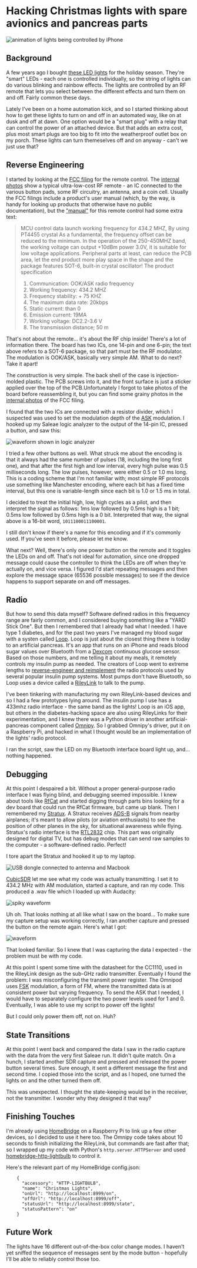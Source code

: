# Hacking Christmas lights with spare avionics and pancreas parts

![animation of lights being controlled by iPhone](images/lights.webp)

## Background

A few years ago I bought [these LED lights](https://www.target.com/p/philips-25ct-christmas-led-16-functions-faceted-c9-string-lights-color-changing/-/A-52347189)
for the holiday season. They're "smart" LEDs - each one is controlled individually, so the string of lights can do various blinking and rainbow effects.
The lights are controlled by an RF remote that lets you select between the different effects and turn them on and off. Fairly common these days.

Lately I've been on a home automation kick, and so I started thinking about how to get these lights to turn on and off in an
automated way, like on at dusk and off at dawn. One option would be a "smart plug" with a relay that can control the power of
an attached device. But that adds an extra cost, plus most smart plugs are too big to fit into the weatherproof
outlet box on my porch. These lights can turn themeselves off and on anyway - can't we just use that?

## Reverse Engineering

I started by looking at the [FCC filing](https://fccid.io/N9STY-R-434) for the remote control. The
[internal photos](https://fccid.io/N9STY-R-434/Internal-Photos/Internal-Photos-3003636) show a typical
ultra-low-cost RF remote - an IC connected to the various button pads, some RF circuitry, an antenna,
and a coin cell. Usually the FCC filings include a product's user manual (which, by
the way, is handy for looking up products that otherwise have no public documentation), but the
["manual"](https://fccid.io/N9STY-R-434/Users-Manual/User-Manual-3003641) for this remote control had some extra text:

> MCU control data launch working frequency for 434.2 MHZ, By using PT4455 crystal
> As a fundamental, the frequency offset can be reduced to the minimum. In the operation of the 250-450MHZ band,
> the working voltage can output +10dBm power 3.0V, it is suitable for low voltage applications. Peripheral parts at least,
> can reduce the PCB area, let the end product more play space in the shape and the package features SOT-6, built-in crystal oscillator!
> The product specification
> 1. Communication: OOK/ASK radio frequency
> 2. Working frequency: 434.2 MHZ
> 3. Frequency stability: + 75 KHZ
> 4. The maximum data rate: 20kbps
> 5. Static current: than 0
> 6. Emission current: 19MA
> 7. Working voltage: DC2.2-3.6 V
> 8. The transmission distance; 50 m

That's not about the remote... it's about the RF chip inside! There's a lot of information there. The board has two ICs, one 14-pin
and one 6-pin; the text above refers to a SOT-6 package, so that part must be the RF modulator. The modulation is OOK/ASK, basically very
simple AM. What to do next? Take it apart!

The construction is very simple. The back shell of the case is injection-molded plastic. The PCB screws into it, and the front surface
is just a sticker applied over the top of the PCB.Unfortunately I forgot to take photos of the board before reassembling it, but you can
find some grainy photos in the [internal photos](https://fccid.io/N9STY-R-434/Internal-Photos/Internal-Photos-3003636) of the FCC filing.

I found that the two ICs are connected with a resistor divider, which I suspected was used to set the modulation depth of the
[ASK](https://en.wikipedia.org/wiki/Amplitude-shift_keying) modulation. I hooked up my Saleae logic analyzer to the output of the
14-pin IC, pressed a button, and saw this:

![waveform shown in logic analyzer](images/saleae.png)

I tried a few other buttons as well. What struck me about the encoding is that it always had
the same number of pulses (18, including the long first one), and that after the first high
and low interval, every high pulse was 0.5 milliseconds long. The low pulses, however, were
either 0.5 or 1.0 ms long. This is a coding scheme that I'm not familiar with; most simple
RF protocols use something like Manchester encoding, where each bit has a fixed time interval,
but this one is variable-length since each bit is 1.0 or 1.5 ms in total.

I decided to treat the initial high, low, high cycles as a pilot, and then interpret the signal
as follows: 1ms low followed by 0.5ms high is a 1 bit; 0.5ms low followed by 0.5ms high is a
0 bit. Interpreted that way, the signal above is a 16-bit word, `1011100011100001`.

I still don't know if there's a name for this encoding and if it's commonly used. If you've seen
it before, please let me know.

What next? Well, there's only one power button on the remote and it toggles the LEDs on and
off. That's not ideal for automation, since one dropped message could cause the controller to
think the LEDs are off when they're actually on, and vice versa. I figured I'd start repeating
messages and then explore the message space (65536 possible messages) to see if the device happens
to support separate on and off messages.

## Radio

But how to send this data myself? Software defined radios in this frequency range are fairly
common, and I considered buying something like a "YARD Stick One". But then I remembered that
I already had what I needed. I have type 1 diabetes, and for the past two years I've managed
my blood sugar with a systen called [Loop](https://github.com/LoopKit/Loop). Loop is just about
the closest thing there is today to an artificial pancreas. It's an app that runs on an iPhone
and reads blood sugar values over Bluetooth from a [Dexcom](https://www.dexcom.com/)
continuous glucose sensor. Based on those numbers, and me telling it about my meals, it remotely
controls my insulin pump as needed. The creators of Loop went to extreme lengths to
[reverse-engineer and reimplement](https://blog.usejournal.com/insulin-pumps-decapped-chips-and-software-defined-radios-1be50f121d05)
the radio protocols used by several popular insulin pump systems. Most pumps don't have
Bluetooth, so Loop uses a device called a [RileyLink](https://github.com/ps2/rileylink) to
talk to the pump.

I've been tinkering with manufacturing my own RileyLink-based devices and so I had a few prototypes
lying around. The insulin pump I use has a 433mhz radio interface - the same band as the lights!
Loop is an iOS app, but others in the diabetes-hacking space are also using RileyLinks for
their experimentation, and I knew there was a Python driver in another artificial-pancreas
component called [Omnipy](https://github.com/winemug/omnipy). So I grabbed Omnipy's driver,
put it on a Raspberry Pi, and hacked in what I thought would be an implementation of the
lights' radio protocol.

I ran the script, saw the LED on my Bluetooth interface board light up, and... nothing happened.

## Debugging

At this point I despaired a bit. Without a proper general-purpose radio interface I was flying
blind, and debugging seemed impossible. I knew about tools like [RfCat](https://github.com/atlas0fd00m/rfcat) and
started digging through parts bins looking for a dev board that could run the RfCat firmware,
but came up blank. Then I remembered my [Stratux](http://stratux.me/). A Stratux receives
[ADS-B](https://en.wikipedia.org/wiki/Automatic_dependent_surveillance_%E2%80%93_broadcast) signals
from nearby airplanes; it's meant to allow pilots (or aviation enthusiasts) to see the position
of other planes in the sky, for situational awareness while flying.
Stratux's radio interface is the [RTL2832](https://www.amateur-radio-wiki.net/index.php?title=RTL2832)
chip. This part was originally designed for digital TV, but has debug modes that can send raw
samples to the computer - a software-defined radio. Perfect!

I tore apart the Stratux and hooked it up to my laptop.

![USB dongle connected to antenna and Macbook](images/sdr.jpg)

[CubicSDR](https://cubicsdr.com/) let me see what my code was actually transmitting. I set it
to 434.2 MHz with AM modulation, started a capture, and ran my code. This produced a .wav file
which I loaded up with Audacity:

![spiky waveform](images/audacity-bad.png)

Uh oh. That looks nothing at all like what I saw on the board... To make sure my capture
setup was working correctly, I ran another capture and pressed the button on the remote again.
Here's what I got:

![waveform](images/audacity-good.png)

That looked familiar. So I knew that I was capturing the data I expected - the problem must
be with my code.

At this point I spent some time with the datasheet for the CC1110, used in the RileyLink design
as the sub-GHz radio transmitter. Eventually I found the problem: I was misconfiguring the transmit
power register. The Omnipod uses [FSK](https://en.wikipedia.org/wiki/Frequency-shift_keying)
modulation, a form of FM, where the transmitted data is at consistent power but varying frequency.
To send the ASK that I needed, I would have to separately configure the two power levels used for
1 and 0. Eventually, I was able to use my script to power off the lights!

But I could only power them off, not on. Huh?

## State Transitions

At this point I went back and compared the data I saw in the radio capture with the data
from the very first Saleae run. It didn't quite match. On a hunch, I started another SDR capture
and pressed and released the power button several times. Sure enough, it sent a different message
the first and second time. I copied those into the script, and as I hoped, one turned the lights
on and the other turned them off.

This was unexpected. I thought the state-keeping would be in the receiver, not the transmitter.
I wonder why they designed it that way?

## Finishing Touches

I'm already using [HomeBridge](https://github.com/nfarina/homebridge) on a Raspberry Pi to
link up a few other devices, so I decided to use it here too. The Omnipy code takes about 10
seconds to finish initializing the RileyLink, but commands are fast after that; so I wrapped
up my code with Python's `http.server.HTTPServer` and used
[homebridge-http-lightbulb](https://github.com/Supereg/homebridge-http-lightbulb) to control it.

Here's the relevant part of my HomeBridge config.json:

```
    {
      "accessory": "HTTP-LIGHTBULB",
      "name": "Christmas Lights",
      "onUrl": "http://localhost:8999/on",
      "offUrl": "http://localhost:8999/off",
      "statusUrl": "http://localhost:8999/state",
      "statusPattern": "on"
    }
```

## Future Work

The lights have 16 different out-of-the-box color change modes. I haven't yet sniffed
the sequence of messages sent by the mode button - hopefully I'll be able to reliably control
those too.
